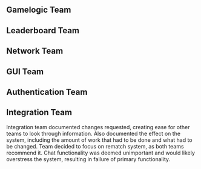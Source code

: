 ## Gamelogic Team

## Leaderboard Team

## Network Team

## GUI Team

## Authentication Team

## Integration Team
Integration team documented changes requested, creating ease for other teams to look through information. Also documented 
the effect on the system, including the amount of work that had to be done and what had to be changed. Team decided to focus 
on rematch system, as both teams recommend it. Chat functionality was deemed unimportant and would likely overstress the system, 
resulting in failure of primary functionality.
